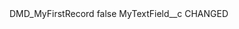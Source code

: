 <?xml version="1.0" encoding="UTF-8"?>
<CustomMetadata xmlns="http://soap.sforce.com/2006/04/metadata" xmlns:xsi="http://www.w3.org/2001/XMLSchema-instance" xmlns:xsd="http://www.w3.org/2001/XMLSchema">
    <label>DMD_MyFirstRecord</label>
    <protected>false</protected>
    <values>
        <field>MyTextField__c</field>
        <value xsi:type="xsd:string">CHANGED</value>
    </values>
</CustomMetadata>
